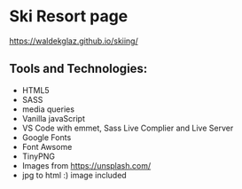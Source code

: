 # Ski Resort page

https://waldekglaz.github.io/skiing/

## Tools and Technologies:

- HTML5
- SASS
- media queries
- Vanilla javaScript
- VS Code with emmet, Sass Live Complier and Live Server
- Google Fonts
- Font Awsome
- TinyPNG
- Images from https://unsplash.com/
- jpg to html :) image included
